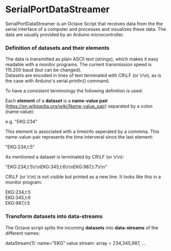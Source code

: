 # SerialPortDataStreamer
SerialPortDataStreamer is an Octave Script that receives data from the the serial interface of a computer and processes and visualizes these data. The data are usually provided by an Arduino microcontroller.

### Definition of datasets and their elements
The data is transmitted as plain ASCII text (strings), which makes it easy readable with a monitor programs. The current transmission speed is 115.200 baud (but can be changed).<br>
Datasets are encoded in lines of text terminated with CR\LF (or \r\n), as is the case with Arduino's serial.println() command.

To have a consistent terminology the following definition is used:

Each **element** of a **dataset** is a **name-value pair** (https://en.wikipedia.org/wiki/Name-value_pair) separated by a colon (name:value): 

e.g. "EKG:234"

This element is associated with a timeinfo seperated by a commma. This name-value-pair represents the time interveral since the last element: 

"EKG:234,t:5"

As mentioned a dataset is terminated by CR\LF (or \r\n): 

"EKG:234,t:5\r\nEKG:345,t:6\r\nEKG:987,t:7\r\n"

CR\LF (or \r\n) is not visible but printed as a new line. It looks like this in a monitor program: 

EKG:234,t:5<br>
EKG:345,t:6<br>
EKG:987,t:5<br>

### Transform datasets into data-streams
The Octave script splits the incoming **datasets** into **data-streams** of the different names:

dataStream(1): name="EKG" value stream: array = 234,345,987, ...<br>


